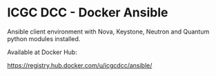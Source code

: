 ICGC DCC - Docker Ansible
===

Ansible client environment with Nova, Keystone, Neutron and Quantum python modules installed.

Available at Docker Hub:

https://registry.hub.docker.com/u/icgcdcc/ansible/
